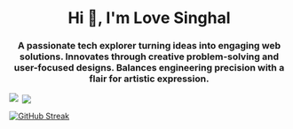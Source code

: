 <h1 align="center">Hi 👋, I'm Love Singhal</h1>
<h3 align="center">A passionate tech explorer turning ideas into engaging web solutions. Innovates through creative problem-solving and user-focused designs. Balances engineering precision with a flair for artistic expression.</h3>

<p><img align="left" src="https://github-readme-stats.vercel.app/api/top-langs?username=lovesinghal31&show_icons=true&locale=en&layout=compact"/></p>

<p>&nbsp;<img align="center" src="https://github-readme-stats.vercel.app/api?username=lovesinghal31&show_icons=true&locale=en"/></p>
<div><a href="https://git.io/streak-stats"><img src="https://github-readme-streak-stats.herokuapp.com?user=lovesinghal31&theme=transparent&border_radius=8&short_numbers=true&date_format=M%20j%5B%2C%20Y%5D" alt="GitHub Streak" /></a></div>
